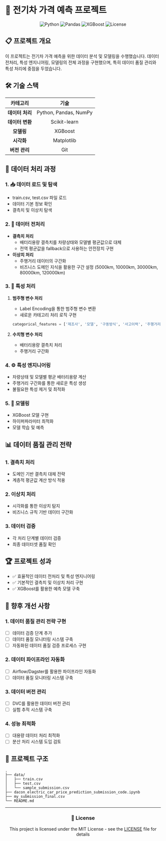 # 🚗 전기차 가격 예측 프로젝트

<div align="center">

![Python](https://img.shields.io/badge/Python-3.8+-blue.svg)
![Pandas](https://img.shields.io/badge/Pandas-1.3+-green.svg)
![XGBoost](https://img.shields.io/badge/XGBoost-1.5+-orange.svg)
![License](https://img.shields.io/badge/License-MIT-yellow.svg)

</div>

## 📋 프로젝트 개요

이 프로젝트는 전기차 가격 예측을 위한 데이터 분석 및 모델링을 수행했습니다. 데이터 전처리, 특성 엔지니어링, 모델링의 전체 과정을 구현했으며, 특히 데이터 품질 관리와 특성 처리에 중점을 두었습니다.

## 🛠 기술 스택

<div align="center">

| 카테고리 | 기술 |
|:--------:|:----:|
| **데이터 처리** | Python, Pandas, NumPy |
| **데이터 변환** | Scikit-learn |
| **모델링** | XGBoost |
| **시각화** | Matplotlib |
| **버전 관리** | Git |

</div>

## 🔄 데이터 처리 과정

### 1. 📥 데이터 로드 및 탐색
- train.csv, test.csv 파일 로드
- 데이터 기본 정보 확인
- 결측치 및 이상치 탐색

### 2. 🧹 데이터 전처리
- **결측치 처리**
  - 배터리용량 결측치를 차량상태와 모델별 평균값으로 대체
  - 전역 평균값을 fallback으로 사용하는 안전장치 구현
- **이상치 처리**
  - 주행거리 데이터의 구간화
  - 비즈니스 도메인 지식을 활용한 구간 설정 (5000km, 10000km, 30000km, 80000km, 120000km)

### 3. 🔄 특성 처리
1. **범주형 변수 처리**
   - Label Encoding을 통한 범주형 변수 변환
   - 새로운 카테고리 처리 로직 구현
   ```python
   categorical_features = ['제조사', '모델', '구동방식', '사고이력', '주행거리구간별']
   ```

2. **수치형 변수 처리**
   - 배터리용량 결측치 처리
   - 주행거리 구간화

### 4. ⚙️ 특성 엔지니어링
- 차량상태 및 모델별 평균 배터리용량 계산
- 주행거리 구간화를 통한 새로운 특성 생성
- 불필요한 특성 제거 및 최적화

### 5. 🤖 모델링
- XGBoost 모델 구현
- 하이퍼파라미터 최적화
- 모델 학습 및 예측

## 📊 데이터 품질 관리 전략

### 1. 결측치 처리
- 도메인 기반 결측치 대체 전략
- 계층적 평균값 계산 방식 적용

### 2. 이상치 처리
- 시각화를 통한 이상치 탐지
- 비즈니스 규칙 기반 데이터 구간화

### 3. 데이터 검증
- 각 처리 단계별 데이터 검증
- 최종 데이터셋 품질 확인

## 🏆 프로젝트 성과
- ✅ 효율적인 데이터 전처리 및 특성 엔지니어링
- ✅ 기본적인 결측치 및 이상치 처리 구현
- ✅ XGBoost를 활용한 예측 모델 구축

## 🔮 향후 개선 사항

### 1. 데이터 품질 관리 전략 구현
- [ ] 데이터 검증 단계 추가
- [ ] 데이터 품질 모니터링 시스템 구축
- [ ] 자동화된 데이터 품질 검증 프로세스 구현

### 2. 데이터 파이프라인 자동화
- [ ] Airflow/Dagster를 활용한 파이프라인 자동화
- [ ] 데이터 품질 모니터링 시스템 구축

### 3. 데이터 버전 관리
- [ ] DVC를 활용한 데이터 버전 관리
- [ ] 실험 추적 시스템 구축

### 4. 성능 최적화
- [ ] 대용량 데이터 처리 최적화
- [ ] 분산 처리 시스템 도입 검토

## 📁 프로젝트 구조
```
.
├── data/
│   ├── train.csv
│   ├── test.csv
│   └── sample_submission.csv
├── dacon_electric_car_price_prediction_submission_code.ipynb
├── my_submission_final.csv
└── README.md
```

---

<div align="center">

### 📝 License
This project is licensed under the MIT License - see the [LICENSE](LICENSE) file for details

</div>